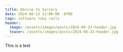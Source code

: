 ```yaml
---
title: Devise to Sorcery
date: 2024-08-23 12:00:00 -0700
tags: software ruby rails
header:
  image: /assets/images/posts/2024-08-23-header.jpg
  teaser: /assets/images/posts/2024-08-23-header.jpg
---
```



This is a test
